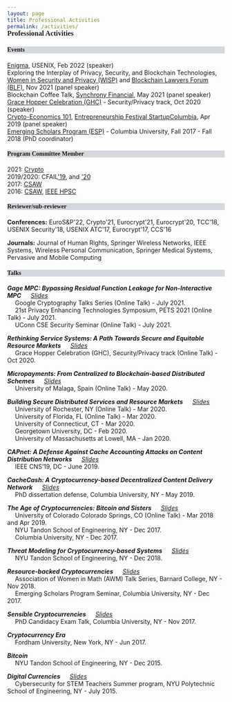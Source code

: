 ```yaml
---
layout: page
title: Professional Activities
permalink: /activities/
---
```


<h3 style="font-family: 'Comic Sans MS'; margin-top: -30px;">Professional Activities</h3>

<h4 style="font-family: 'Comic Sans MS'; background-color:rgb(213, 216, 220);">Events</h4> 

[Enigma](https://www.usenix.org/conference/enigma2022), USENIX, Feb 2022 (speaker) <br/>
Exploring the Interplay of Privacy, Security, and Blockchain Technologies, [Women in Security and Privacy (WISP)](https://www.wisporg.com/) and [Blockchain Lawyers Forum (BLF)](https://www.blockchainlawyersforum.com/), Nov 2021 (panel speaker) <br/>
Blockchain Coffee Talk, [Synchrony Financial](https://www.synchrony.com/), May 2021 (panel speaker) <br/>
[Grace Hopper Celebration (GHC)](https://ghc.anitab.org/) - Security/Privacy track, Oct 2020 (speaker) <br/>
[Crypto-Economics 101](https://startup-columbia.squarespace.com/panels-keynotes/2019/04/06/crypto-economics-101), [Entrepreneurship Festival StartupColumbia](https://www.startupcolumbia.org/2019-festival), Apr 2019 (panel speaker) <br/>
[Emerging Scholars Program (ESP)](https://www.cs.columbia.edu/esp/) - Columbia University, Fall 2017 - Fall 2018 (PhD coordinator) <br/>


<h4 style="font-family: 'Comic Sans MS'; background-color:rgb(213, 216, 220);">Program Committee Member</h4> 

2021: [Crypto](https://crypto.iacr.org/2021/) <br/>
2019/2020: CFAIL['19](https://www.cfail.org/past-events), and ['20](https://www.cfail.org/cfail-2020) <br/>
2017: [CSAW](https://engineering.nyu.edu/events/2017/11/09/cyber-security-awareness-week-csaw-2017) <br/>
2016: [CSAW](https://engineering.nyu.edu/events/2016/11/10/csaw-16), [IEEE HPSC](https://csis.pace.edu/BigDataSecurity/BigDataSecurity2016/hpsccommittee.htm)  <br/>


<h4 style="font-family: 'Comic Sans MS'; background-color:rgb(213, 216, 220);">Reviewer/sub-reviewer</h4>

**Conferences:** EuroS&P'22, Crypto'21, Eurocrypt'21, Eurocrypt'20, TCC'18, USENIX Security'18, USENIX ATC'17, Eurocrypt'17, CCS'16 <br/>

**Journals:** Journal of Human Rights, Springer Wireless Networks, IEEE Systems, Wireless Personal Communication, Springer Medical Systems, Pervasive and Mobile Computing <br/>


<h4 style="font-family: 'Comic Sans MS'; background-color:rgb(213, 216, 220);">Talks</h4> 

***Gage MPC: Bypassing Residual Function Leakage for Non-Interactive MPC*** &emsp; [_Slides_](../slides/gagempc-pets-2021.pdf)<br/> 
&emsp; Google Cryptography Talks Series (Online Talk) - July 2021.<br/>
&emsp; 21st Privacy Enhancing Technologies Symposium, PETS 2021 (Online Talk) - July 2021.<br/>
&emsp; UConn CSE Security Seminar (Online Talk) - July 2021.

***Rethinking Service Systems: A Path Towards Secure and Equitable Resource Markets*** &emsp; [_Slides_](../slides/ghc-2020-talk.pdf)<br/> 
&emsp; Grace Hopper Celebration (GHC), Security/Privacy track (Online Talk) - Oct 2020.

***Micropayments: From Centralized to Blockchain-based Distributed Schemes*** &emsp; [_Slides_](../slides/micropayments-talk.pdf)<br/> 
&emsp; University of Malaga, Spain (Online Talk) - May 2020.

***Building Secure Distributed Services and Resource Markets*** &emsp; [_Slides_](../slides/job-talk.pdf)<br/> 
&emsp; University of Rochester, NY (Online Talk) - Mar 2020.<br/>
&emsp; University of Florida, FL (Online Talk) - Mar 2020.<br/>
&emsp; University of Connecticut, CT - Mar 2020.<br/>
&emsp; Georgetown University, DC - Feb 2020.<br/>
&emsp; University of Massachusetts at Lowell, MA - Jan 2020.<br/>

***CAPnet: A Defense Against Cache Accounting Attacks on Content Distribution Networks*** &emsp; [_Slides_](../slides/capnet-cns-2019.pdf)<br/> 
&emsp; IEEE CNS’19, DC - June 2019.

***CacheCash: A Cryptocurrency-based Decentralized Content Delivery Network*** &emsp; [_Slides_](../slides/cachecash-thesis-defense.pdf)<br/>
&emsp; PhD dissertation defense, Columbia University, NY - May 2019. 

***The Age of Cryptocurrencies: Bitcoin and Sisters*** &emsp; [_Slides_](../slides/age-of-cryptocurrencies.pdf)<br/>
&emsp; University of Colorado Colorado Springs, CO (Online Talk) - Mar 2018 and Apr 2019.<br/>
&emsp; NYU Tandon School of Engineering, NY - Dec 2017.<br/>
&emsp; Columbia University, NY - Dec 2017.

***Threat Modeling for Cryptocurrency-based Systems*** &emsp; [_Slides_](../slides/threat-modeling-for-cryptocurrency-based-systems.pdf)<br/>
&emsp; NYU Tandon School of Engineering, NY - Dec 2018. 

***Resource-backed Cryptocurrencies*** &emsp; [_Slides_](../slides/resource-backed-cryptocurrencies-talk.pdf)<br/>
&emsp; Association of Women in Math (AWM) Talk Series, Barnard College, NY - Nov 2018.<br/>
&emsp; Emerging Scholars Program Seminar, Columbia University, NY - Dec 2017.

***Sensible Cryptocurrencies*** &emsp; [_Slides_](../slides/sensible-cryptocurrencies-talk.pdf)<br/>
&emsp; PhD Candidacy Exam Talk, Columbia University, NY - Nov 2017.

***Cryptocurrency Era***<br/>
&emsp; Fordham University, New York, NY - Jun 2017. 

***Bitcoin***<br/>
&emsp; NYU Tandon School of Engineering, NY - Dec 2015. 

***Digital Currencies*** &emsp; [_Slides_](../slides/Digital-currencies-talk.pdf)<br/>
&emsp; Cybersecurity for STEM Teachers Summer program, NYU Polytechnic School of Engineering, NY - July 2015.<br/><br/> 

